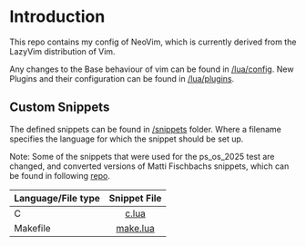 # Introduction

This repo contains my config of NeoVim, which is currently derived from
the LazyVim distribution of Vim.

Any changes to the Base behaviour of vim can be found in [/lua/config](/lua/config).
New Plugins and their configuration can be found in [/lua/plugins](/lua/plugins).

## Custom Snippets

The defined snippets can be found in [/snippets](/snippets) folder.
Where a filename specifies the language for which the snippet should be set up.

Note: Some of the snippets that were used for the ps_os_2025 test are changed,
and converted versions of Matti Fischbachs snippets, which can be found in
following [repo](https://github.com/jqyDee/ps_os_25s/tree/main/snippets).

| Language/File type | Snippet File |
|:---------|:-----------:|
| C        | [c.lua](/snippets/c.lua)|
| Makefile | [make.lua](/snippets/make.lua)|
